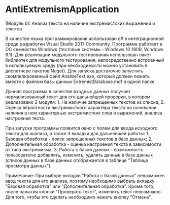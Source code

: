 # AntiExtremismApplication
(Модуль 6): Анализ текста на наличие экстремистских выражений и текстов

В качестве языка программирования использован c# в интеграционной среде разработки Visual Studio 2017 Community.
Программа работает в ОС семейства Windows (тестовые системы - Windows 10 1809, Windows 8.1). Для реализации модульного 
тестирования использован пакет библиотек для модульного тестирования, непосредственно встроенный в используемую среду 
(при необходимости можно установить в диспетчере пакетов Nuget). Для запуска достаточно запустить скомпилированный файл 
AnalizeText.exe, который должен лежать вместе с файлом базы данных ExtremistDatabase.mdf в одной папке.

   Данная программа в качестве входных данных получает нормализованный текст для его дальнейшей проверки, в котором 
   реализовано 2 модуля:
       1. На наличие запрещенных текстов из списка;
       2. Оценка вероятности экстремисткого характера текста на основании наличия в нем характерных экстремистких слов 
       и выражений, анализа настроения теста. 
       
   При запуске программы появится окно с полем для ввода исходного текста для анализа, а также 3 вкладки 
   для дальнейшей работы:
       1. Базовая обработка - поиск запрещенных текстов в базе данных;
       2. Дополнительная обработка - оценка настроения текста в зависимости от типа экстремизма;
       3. Работа с базой данных - возможность пользователю добавлять, изменять, удалять данные в базе данных
       (список данных в базе данных отображается в таблице "Таблица просмотра данных").
     
   Примечание: При выборе вкладки "Работа с базой данных" невозможен ввод текста для его анализа,
   поэтому необходимо выбрать вкладку "Базовая обработка" или "Дополнительная обработка". Кроме того, после
   нажатия кнопки "Проверить текст", изменить текст невозможно. Для того, чтобы это сделать необходимо 
   нажать кнопку "Отмена".  
